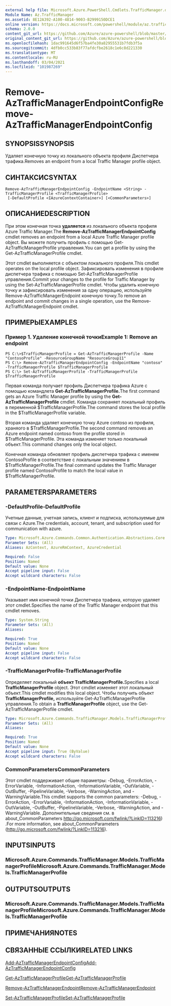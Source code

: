 ```yaml
---
external help file: Microsoft.Azure.PowerShell.Cmdlets.TrafficManager.dll-Help.xml
Module Name: Az.TrafficManager
ms.assetid: 8E12A392-A100-4814-9003-B2999150DCE1
online version: https://docs.microsoft.com/powershell/module/az.trafficmanager/remove-aztrafficmanagerendpointconfig
schema: 2.0.0
content_git_url: https://github.com/Azure/azure-powershell/blob/master/src/TrafficManager/TrafficManager/help/Remove-AzTrafficManagerEndpointConfig.md
original_content_git_url: https://github.com/Azure/azure-powershell/blob/master/src/TrafficManager/TrafficManager/help/Remove-AzTrafficManagerEndpointConfig.md
ms.openlocfilehash: 1dac991645d6f57ba4fe30a82955531b7fdb3f5a
ms.sourcegitcommit: 4dfb0cc533b83f77afdcfbe2618c1e6c8d221330
ms.translationtype: MT
ms.contentlocale: ru-RU
ms.lasthandoff: 03/04/2021
ms.locfileid: "101987269"
---
```

# <span data-ttu-id="650b6-101">Remove-AzTrafficManagerEndpointConfig</span><span class="sxs-lookup"><span data-stu-id="650b6-101">Remove-AzTrafficManagerEndpointConfig</span></span>

## <span data-ttu-id="650b6-102">SYNOPSIS</span><span class="sxs-lookup"><span data-stu-id="650b6-102">SYNOPSIS</span></span>
<span data-ttu-id="650b6-103">Удаляет конечную точку из локального объекта профиля Диспетчера трафика.</span><span class="sxs-lookup"><span data-stu-id="650b6-103">Removes an endpoint from a local Traffic Manager profile object.</span></span>

## <span data-ttu-id="650b6-104">СИНТАКСИС</span><span class="sxs-lookup"><span data-stu-id="650b6-104">SYNTAX</span></span>

```
Remove-AzTrafficManagerEndpointConfig -EndpointName <String> -TrafficManagerProfile <TrafficManagerProfile>
 [-DefaultProfile <IAzureContextContainer>] [<CommonParameters>]
```

## <span data-ttu-id="650b6-105">ОПИСАНИЕ</span><span class="sxs-lookup"><span data-stu-id="650b6-105">DESCRIPTION</span></span>
<span data-ttu-id="650b6-106">При этом конечная точка **удаляется** из локального объекта профиля Azure Traffic Manager.</span><span class="sxs-lookup"><span data-stu-id="650b6-106">The **Remove-AzTrafficManagerEndpointConfig** cmdlet removes an endpoint from a local Azure Traffic Manager profile object.</span></span>
<span data-ttu-id="650b6-107">Вы можете получить профиль с помощью Get-AzTrafficManagerProfile управления.</span><span class="sxs-lookup"><span data-stu-id="650b6-107">You can get a profile by using the Get-AzTrafficManagerProfile cmdlet.</span></span>

<span data-ttu-id="650b6-108">Этот cmdlet выполняется с объектом локального профиля.</span><span class="sxs-lookup"><span data-stu-id="650b6-108">This cmdlet operates on the local profile object.</span></span>
<span data-ttu-id="650b6-109">Зафиксировать изменения в профиле диспетчера трафика с помощью Set-AzTrafficManagerProfile управления.</span><span class="sxs-lookup"><span data-stu-id="650b6-109">Commit your changes to the profile for Traffic Manager by using the Set-AzTrafficManagerProfile cmdlet.</span></span>
<span data-ttu-id="650b6-110">Чтобы удалить конечную точку и зафиксировать изменения за одну операцию, используйте Remove-AzTrafficManagerEndpoint конечную точку.</span><span class="sxs-lookup"><span data-stu-id="650b6-110">To remove an endpoint and commit changes in a single operation, use the Remove-AzTrafficManagerEndpoint cmdlet.</span></span>

## <span data-ttu-id="650b6-111">ПРИМЕРЫ</span><span class="sxs-lookup"><span data-stu-id="650b6-111">EXAMPLES</span></span>

### <span data-ttu-id="650b6-112">Пример 1. Удаление конечной точки</span><span class="sxs-lookup"><span data-stu-id="650b6-112">Example 1: Remove an endpoint</span></span>
```
PS C:\>$TrafficManagerProfile = Get-AzTrafficManagerProfile -Name "ContosoProfile" -ResourceGroupName "ResourceGroup11"
PS C:\> Remove-AzTrafficManagerEndpointConfig -EndpointName "contoso" -TrafficManagerProfile $TrafficManagerProfile 
PS C:\> Set-AzTrafficManagerProfile -TrafficManagerProfile $TrafficManagerProfile
```

<span data-ttu-id="650b6-113">Первая команда получает профиль Диспетчера трафика Azure с помощью командлета **Get-AzTrafficManagerProfile.**</span><span class="sxs-lookup"><span data-stu-id="650b6-113">The first command gets an Azure Traffic Manager profile by using the **Get-AzTrafficManagerProfile** cmdlet.</span></span>
<span data-ttu-id="650b6-114">Команда сохраняет локальный профиль в переменной $TrafficManagerProfile.</span><span class="sxs-lookup"><span data-stu-id="650b6-114">The command stores the local profile in the $TrafficManagerProfile variable.</span></span>

<span data-ttu-id="650b6-115">Вторая команда удаляет конечную точку Azure contoso из профиля, храняого в $TrafficManagerProfile.</span><span class="sxs-lookup"><span data-stu-id="650b6-115">The second command removes an Azure endpoint named contoso from the profile stored in $TrafficManagerProfile.</span></span>
<span data-ttu-id="650b6-116">Эта команда изменяет только локальный объект.</span><span class="sxs-lookup"><span data-stu-id="650b6-116">This command changes only the local object.</span></span>

<span data-ttu-id="650b6-117">Конечная команда обновляет профиль диспетчера трафика с именем ContosoProfile в соответствие с локальным значением в $TrafficManagerProfile.</span><span class="sxs-lookup"><span data-stu-id="650b6-117">The final command updates the Traffic Manager profile named ContosoProfile to match the local value in $TrafficManagerProfile.</span></span>

## <span data-ttu-id="650b6-118">PARAMETERS</span><span class="sxs-lookup"><span data-stu-id="650b6-118">PARAMETERS</span></span>

### <span data-ttu-id="650b6-119">-DefaultProfile</span><span class="sxs-lookup"><span data-stu-id="650b6-119">-DefaultProfile</span></span>
<span data-ttu-id="650b6-120">Учетные данные, учетная запись, клиент и подписка, используемые для связи с Azure.</span><span class="sxs-lookup"><span data-stu-id="650b6-120">The credentials, account, tenant, and subscription used for communication with azure.</span></span>

```yaml
Type: Microsoft.Azure.Commands.Common.Authentication.Abstractions.Core.IAzureContextContainer
Parameter Sets: (All)
Aliases: AzContext, AzureRmContext, AzureCredential

Required: False
Position: Named
Default value: None
Accept pipeline input: False
Accept wildcard characters: False
```

### <span data-ttu-id="650b6-121">-EndpointName</span><span class="sxs-lookup"><span data-stu-id="650b6-121">-EndpointName</span></span>
<span data-ttu-id="650b6-122">Указывает имя конечной точки Диспетчера трафика, которую удаляет этот cmdlet.</span><span class="sxs-lookup"><span data-stu-id="650b6-122">Specifies the name of the Traffic Manager endpoint that this cmdlet removes.</span></span>

```yaml
Type: System.String
Parameter Sets: (All)
Aliases:

Required: True
Position: Named
Default value: None
Accept pipeline input: False
Accept wildcard characters: False
```

### <span data-ttu-id="650b6-123">-TrafficManagerProfile</span><span class="sxs-lookup"><span data-stu-id="650b6-123">-TrafficManagerProfile</span></span>
<span data-ttu-id="650b6-124">Определяет локальный **объект TrafficManagerProfile.**</span><span class="sxs-lookup"><span data-stu-id="650b6-124">Specifies a local **TrafficManagerProfile** object.</span></span>
<span data-ttu-id="650b6-125">Этот cmdlet изменяет этот локальный объект.</span><span class="sxs-lookup"><span data-stu-id="650b6-125">This cmdlet modifies this local object.</span></span>
<span data-ttu-id="650b6-126">Чтобы получить объект **TrafficManagerProfile,** используйте Get-AzTrafficManagerProfile управления.</span><span class="sxs-lookup"><span data-stu-id="650b6-126">To obtain a **TrafficManagerProfile** object, use the Get-AzTrafficManagerProfile cmdlet.</span></span>

```yaml
Type: Microsoft.Azure.Commands.TrafficManager.Models.TrafficManagerProfile
Parameter Sets: (All)
Aliases:

Required: True
Position: Named
Default value: None
Accept pipeline input: True (ByValue)
Accept wildcard characters: False
```

### <span data-ttu-id="650b6-127">CommonParameters</span><span class="sxs-lookup"><span data-stu-id="650b6-127">CommonParameters</span></span>
<span data-ttu-id="650b6-128">Этот cmdlet поддерживает общие параметры: -Debug, -ErrorAction, -ErrorVariable, -InformationAction, -InformationVariable, -OutVariable, -OutBuffer, -PipelineVariable, -Verbose, -WarningAction, and -WarningVariable.</span><span class="sxs-lookup"><span data-stu-id="650b6-128">This cmdlet supports the common parameters: -Debug, -ErrorAction, -ErrorVariable, -InformationAction, -InformationVariable, -OutVariable, -OutBuffer, -PipelineVariable, -Verbose, -WarningAction, and -WarningVariable.</span></span> <span data-ttu-id="650b6-129">Дополнительные сведения см. в about_CommonParameters http://go.microsoft.com/fwlink/?LinkID=113216) .</span><span class="sxs-lookup"><span data-stu-id="650b6-129">For more information, see about_CommonParameters (http://go.microsoft.com/fwlink/?LinkID=113216).</span></span>

## <span data-ttu-id="650b6-130">INPUTS</span><span class="sxs-lookup"><span data-stu-id="650b6-130">INPUTS</span></span>

### <span data-ttu-id="650b6-131">Microsoft.Azure.Commands.TrafficManager.Models.TrafficManagerProfile</span><span class="sxs-lookup"><span data-stu-id="650b6-131">Microsoft.Azure.Commands.TrafficManager.Models.TrafficManagerProfile</span></span>

## <span data-ttu-id="650b6-132">OUTPUTS</span><span class="sxs-lookup"><span data-stu-id="650b6-132">OUTPUTS</span></span>

### <span data-ttu-id="650b6-133">Microsoft.Azure.Commands.TrafficManager.Models.TrafficManagerProfile</span><span class="sxs-lookup"><span data-stu-id="650b6-133">Microsoft.Azure.Commands.TrafficManager.Models.TrafficManagerProfile</span></span>

## <span data-ttu-id="650b6-134">ПРИМЕЧАНИЯ</span><span class="sxs-lookup"><span data-stu-id="650b6-134">NOTES</span></span>

## <span data-ttu-id="650b6-135">СВЯЗАННЫЕ ССЫЛКИ</span><span class="sxs-lookup"><span data-stu-id="650b6-135">RELATED LINKS</span></span>

[<span data-ttu-id="650b6-136">Add-AzTrafficManagerEndpointConfig</span><span class="sxs-lookup"><span data-stu-id="650b6-136">Add-AzTrafficManagerEndpointConfig</span></span>](./Add-AzTrafficManagerEndpointConfig.md)

[<span data-ttu-id="650b6-137">Get-AzTrafficManagerProfile</span><span class="sxs-lookup"><span data-stu-id="650b6-137">Get-AzTrafficManagerProfile</span></span>](./Get-AzTrafficManagerProfile.md)

[<span data-ttu-id="650b6-138">Remove-AzTrafficManagerEndpoint</span><span class="sxs-lookup"><span data-stu-id="650b6-138">Remove-AzTrafficManagerEndpoint</span></span>](./Remove-AzTrafficManagerEndpoint.md)

[<span data-ttu-id="650b6-139">Set-AzTrafficManagerProfile</span><span class="sxs-lookup"><span data-stu-id="650b6-139">Set-AzTrafficManagerProfile</span></span>](./Set-AzTrafficManagerProfile.md)


